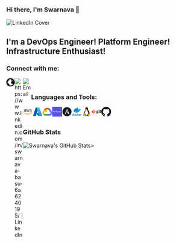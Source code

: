 ### Hi there, I'm Swarnava 👋

![LinkedIn Cover](https://media.licdn.com/dms/image/v2/C4D16AQHhhKa2lpTdDA/profile-displaybackgroundimage-shrink_200_800/profile-displaybackgroundimage-shrink_200_800/0/1651380404419?e=2147483647&v=beta&t=2CmOHa39XwUe9P37c1PwQFS1mP1w7BjgULV1upRzuHc)



## I'm a DevOps Engineer! Platform Engineer! Infrastructure Enthusiast!

### Connect with me:

[<img align="left" alt="Website" width="22px" src="https://raw.githubusercontent.com/iconic/open-iconic/master/svg/globe.svg" />](https://github.com/H3K4R)
[<img align="left" alt="https://www.linkedin.com/in/swarnava-basu-6a6240195/ | LinkedIn" width="22px" src="https://cdn.jsdelivr.net/npm/simple-icons@v3/icons/linkedin.svg" />][linkedin]
[<img align="left" alt="Email" width="22px" src="https://cdn.jsdelivr.net/npm/simple-icons@v3/icons/gmail.svg" />](mailto:basuswarnava2@gmail.com)

<br />


### Languages and Tools:

<img align="left" alt="AWS" width="26px" src="https://raw.githubusercontent.com/github/explore/main/topics/aws/aws.png" />
<img align="left" alt="Azure" width="26px" src="https://raw.githubusercontent.com/github/explore/main/topics/azure/azure.png" />
<img align="left" alt="GCP" width="26px" src="https://raw.githubusercontent.com/github/explore/main/topics/google-cloud/google-cloud.png" />
<img align="left" alt="Terraform" width="26px" src="https://raw.githubusercontent.com/github/explore/main/topics/terraform/terraform.png" />
<img align="left" alt="Ansible" width="26px" src="https://raw.githubusercontent.com/github/explore/main/topics/ansible/ansible.png" />
<img align="left" alt="Docker" width="26px" src="https://raw.githubusercontent.com/github/explore/main/topics/docker/docker.png" />
<img align="left" alt="Linux" width="26px" src="https://raw.githubusercontent.com/github/explore/main/topics/linux/linux.png" />
<img align="left" alt="Git" width="26px" src="https://raw.githubusercontent.com/github/explore/main/topics/git/git.png" />
<img align="left" alt="GitHub" width="26px" src="https://raw.githubusercontent.com/github/explore/main/topics/github/github.png" />


<br />
<br />




### GitHub Stats

<img align="left" alt="Swarnava's GitHub Stats" src="https://github-readme-stats.vercel.app/api?username=H3K4R&show_icons=true&hide_border=true" />
>




[twitter]: https://twitter.com/basu_swarnava
[linkedin]: https://www.linkedin.com/in/swarnava-basu-6a6240195/
